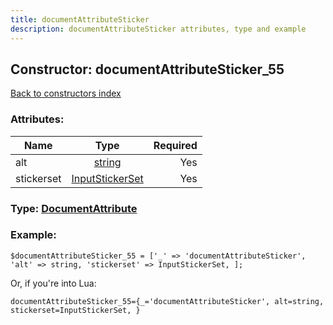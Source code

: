 ```yaml
---
title: documentAttributeSticker
description: documentAttributeSticker attributes, type and example
---
```

## Constructor: documentAttributeSticker\_55  
[Back to constructors index](index.md)



### Attributes:

| Name     |    Type       | Required |
|----------|:-------------:|---------:|
|alt|[string](../types/string.md) | Yes|
|stickerset|[InputStickerSet](../types/InputStickerSet.md) | Yes|



### Type: [DocumentAttribute](../types/DocumentAttribute.md)


### Example:

```
$documentAttributeSticker_55 = ['_' => 'documentAttributeSticker', 'alt' => string, 'stickerset' => InputStickerSet, ];
```  

Or, if you're into Lua:  


```
documentAttributeSticker_55={_='documentAttributeSticker', alt=string, stickerset=InputStickerSet, }

```


